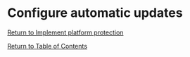 # Configure automatic updates



[Return to Implement platform protection](README.md)

[Return to Table of Contents](../README.md)